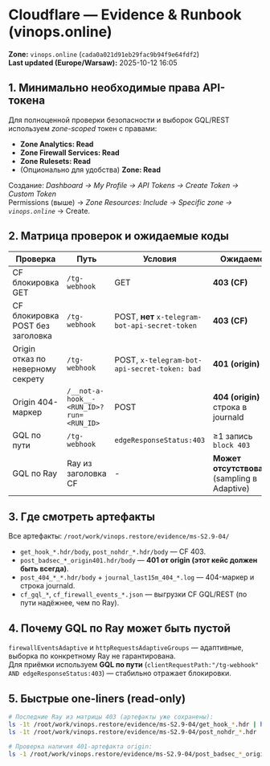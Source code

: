 # Cloudflare — Evidence & Runbook (vinops.online)

**Zone:** `vinops.online` (`cada0a021d91eb29fac9b94f9e64fdf2`)  
**Last updated (Europe/Warsaw):** 2025-10-12 16:05

## 1. Минимально необходимые права API-токена
Для полноценной проверки безопасности и выборок GQL/REST используем *zone-scoped* токен с правами:
- **Zone Analytics: Read**
- **Zone Firewall Services: Read**
- **Zone Rulesets: Read**
- (Опционально для удобства) **Zone: Read**

Создание: *Dashboard → My Profile → API Tokens → Create Token → Custom Token*  
Permissions (выше) → *Zone Resources: Include → Specific zone → `vinops.online`* → Create.

## 2. Матрица проверок и ожидаемые коды
| Проверка | Путь | Условия | Ожидаемо |
|---|---|---|---|
| CF блокировка GET | `/tg-webhook` | GET | **403 (CF)** |
| CF блокировка POST без заголовка | `/tg-webhook` | POST, **нет** `x-telegram-bot-api-secret-token` | **403 (CF)** |
| Origin отказ по неверному секрету | `/tg-webhook` | POST, `x-telegram-bot-api-secret-token: bad` | **401 (origin)** |
| Origin 404-маркер | `/__not-a-hook__-<RUN_ID>?run=<RUN_ID>` | POST | **404 (origin)** + строка в journald |
| GQL по пути | `/tg-webhook` | `edgeResponseStatus:403` | ≥1 запись `block 403` |
| GQL по Ray | Ray из заголовка CF | - | **Может отсутствовать** (sampling в Adaptive) |

## 3. Где смотреть артефакты
Все артефакты: `/root/work/vinops.restore/evidence/ms-S2.9-04/`
- `get_hook_*.hdr/body`, `post_nohdr_*.hdr/body` — CF 403.
- `post_badsec_*_origin401.hdr/body` — **401 от origin (этот кейс должен быть всегда)**.
- `post_404_*_*.hdr/body` + `journal_last15m_404_*.log` — 404-маркер и строка journald.
- `cf_gql_*`, `cf_firewall_events_*.json` — выгрузки CF GQL/REST (по пути надёжнее, чем по Ray).

## 4. Почему GQL по Ray может быть пустой
`firewallEventsAdaptive` и `httpRequestsAdaptiveGroups` — адаптивные, выборка по конкретному Ray не гарантирована.  
Для приёмки используем **GQL по пути** (`clientRequestPath:"/tg-webhook" AND edgeResponseStatus:403`) — стабильно отражает блокировки.

## 5. Быстрые one-liners (read-only)
```bash
# Последние Ray из матрицы 403 (артефакты уже сохранены):
ls -1t /root/work/vinops.restore/evidence/ms-S2.9-04/get_hook_*.hdr | head -n1 | xargs -I{} awk -F': ' 'tolower($1)=="cf-ray"{print $2}' {}
ls -1t /root/work/vinops.restore/evidence/ms-S2.9-04/post_nohdr_*.hdr | head -n1 | xargs -I{} awk -F': ' 'tolower($1)=="cf-ray"{print $2}' {}

# Проверка наличия 401-артефакта origin:
ls -1 /root/work/vinops.restore/evidence/ms-S2.9-04/post_badsec_*_origin401.hdr | head -n1

